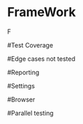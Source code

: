 # FrameWork
F

#Test Coverage

#Edge cases not tested

#Reporting

#Settings

#Browser

#Parallel testing

